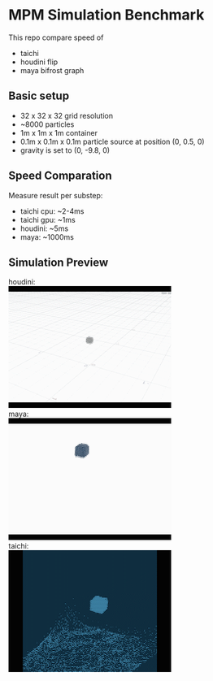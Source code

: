 MPM Simulation Benchmark
=====

This repo compare speed of 
- taichi  
- houdini flip  
- maya bifrost graph  


## Basic setup
- 32 x 32 x 32 grid resolution
- ~8000 particles
- 1m x 1m x 1m container
- 0.1m x 0.1m x 0.1m particle source at position (0, 0.5, 0)
- gravity is set to (0, -9.8, 0)


## Speed Comparation
Measure result per substep:
- taichi cpu: ~2-4ms
- taichi gpu: ~1ms
- houdini: ~5ms
- maya: ~1000ms



## Simulation Preview
houdini:  
![houdini](images/hou.gif)  
maya:  
![maya](images/maya.gif)  
taichi:  
![taichi](images/taichi.gif)  